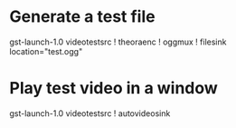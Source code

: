 # Generate a test file 
gst-launch-1.0 videotestsrc ! theoraenc ! oggmux ! filesink location="test.ogg"

# Play test video in a window
gst-launch-1.0 videotestsrc ! autovideosink
